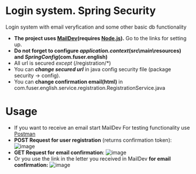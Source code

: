 # Login system. Spring Security
Login system with email veryfication and some other basic db functionality

- **The project uses [MailDev](https://github.com/maildev/maildev)(requires [Node.js](https://nodejs.org/en/)).** Go to the links for setting up.  
- **Do not forget to configure _application.context_(src\main\resources) and _SpringConfig_(com.fuser.english)**  
- All url is secured _except_ (/registration/*)  
- You can **_change secured url_** in java config security file (package security -> config).
- You can **change confirmation email(html)** in com.fuser.english.service.registration.RegistrationService.java

# Usage
- If you want to receive an email start MailDev
For testing functionality use [Postman](https://go.postman.co/build)
- **POST Request for user registration** (returns confirmation token):   ![image](https://user-images.githubusercontent.com/43929105/124458427-a13e1c80-dd95-11eb-974a-53cdc329581c.png)
- **GET Request for email confirmation**:   ![image](https://user-images.githubusercontent.com/43929105/124458263-6dfb8d80-dd95-11eb-9848-a53d61da4a60.png)
- Or you use the link in the letter you received in MailDev **for email confirmation:**
![image](https://user-images.githubusercontent.com/43929105/124458857-2aedea00-dd96-11eb-8e62-830468c4bff7.png)
